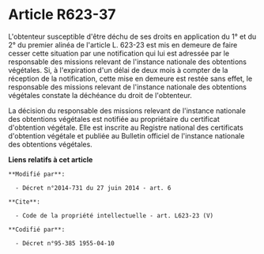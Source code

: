 # Article R623-37

L'obtenteur susceptible d'être déchu de ses droits en application du 1° et du 2° du premier alinéa de l'article L. 623-23 est
mis en demeure de faire cesser cette situation par une notification qui lui est adressée par le responsable des missions
relevant de l'instance nationale des obtentions végétales. Si, à l'expiration d'un délai de deux mois à compter de la
réception de la notification, cette mise en demeure est restée sans effet, le responsable des missions relevant de l'instance
nationale des obtentions végétales constate la déchéance du droit de l'obtenteur. 

La décision du responsable des missions relevant de l'instance nationale des obtentions végétales est notifiée au
propriétaire du certificat d'obtention végétale. Elle est inscrite au Registre national des certificats d'obtention végétale
et publiée au Bulletin officiel de l'instance nationale des obtentions végétales.

**Liens relatifs à cet article**

	**Modifié par**:

	  - Décret n°2014-731 du 27 juin 2014 - art. 6

	**Cite**:

	  - Code de la propriété intellectuelle - art. L623-23 (V)

	**Codifié par**:

	  - Décret n°95-385 1955-04-10
